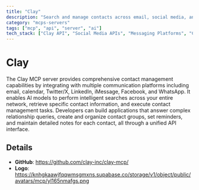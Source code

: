 ```yaml
---
title: "Clay"
description: "Search and manage contacts across email, social media, and messaging platforms with AI-powered queries and actions."
category: "mcps-servers"
tags: ["mcp", "api", "server", "ai"]
tech_stack: ["Clay API", "Social Media APIs", "Messaging Platforms", "Contact Management"]
---
```


# Clay

The Clay MCP server provides comprehensive contact management capabilities by integrating with multiple communication platforms including email, calendar, Twitter/X, LinkedIn, iMessage, Facebook, and WhatsApp. It enables AI models to perform intelligent searches across your entire network, retrieve specific contact information, and execute contact management tasks. Developers can build applications that answer complex relationship queries, create and organize contact groups, set reminders, and maintain detailed notes for each contact, all through a unified API interface.

## Details

- **GitHub**: https://github.com/clay-inc/clay-mcp/
- **Logo**: https://knhgkaawjfqqwmsgmxns.supabase.co/storage/v1/object/public/avatars/mcp/yl165nmafgs.png
